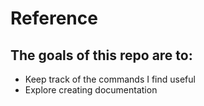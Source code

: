 # Reference

## The goals of this repo are to:
- Keep track of the commands I find useful
- Explore creating documentation